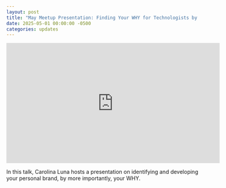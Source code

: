 ```yaml
---
layout: post
title: "May Meetup Presentation: Finding Your WHY for Technologists by Carolina Luna"
date: 2025-05-01 00:00:00 -0500
categories: updates
---
```


<iframe width="560" height="315" src="https://www.youtube.com/embed/7OYfeL7Ju3s?si=xhYRLyNqyD7-KtvV" title="YouTube video player" frameborder="0" allow="accelerometer; autoplay; clipboard-write; encrypted-media; gyroscope; picture-in-picture; web-share" referrerpolicy="strict-origin-when-cross-origin" allowfullscreen></iframe>

<br>

In this talk, Carolina Luna hosts a presentation on identifying and developing your personal brand, by more importantly, your WHY.  

